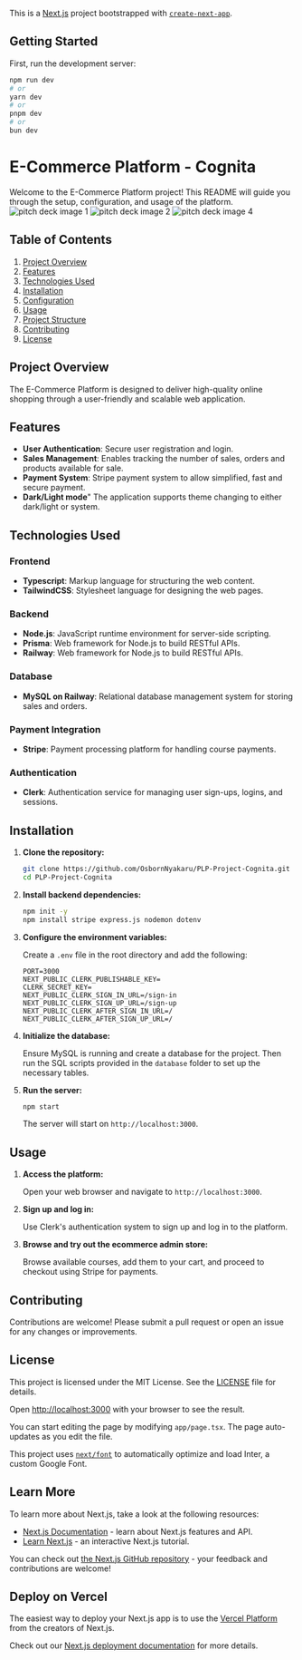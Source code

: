 This is a [Next.js](https://nextjs.org/) project bootstrapped with [`create-next-app`](https://github.com/vercel/next.js/tree/canary/packages/create-next-app).

## Getting Started

First, run the development server:

```bash
npm run dev
# or
yarn dev
# or
pnpm dev
# or
bun dev
```

# E-Commerce Platform - Cognita
Welcome to the E-Commerce Platform project! This README will guide you through the setup, configuration, and usage of the platform. 
![pitch deck image 1](https://github.com/OsbornNyakaru/NextJS-14-E-commerce-Store/assets/110415101/4776a1f4-b5fd-4a41-a6cd-ab69e7bc45d2)
![pitch deck image 2](https://github.com/OsbornNyakaru/NextJS-14-E-commerce-Store/assets/110415101/3265376c-27ed-4125-9c3a-89976f197705)
![pitch deck image 4](https://github.com/OsbornNyakaru/NextJS-14-E-commerce-Store/assets/110415101/9da3b4e9-612c-4476-959a-e8ad9f9869a6)


## Table of Contents

1. [Project Overview](#project-overview)
2. [Features](#features)
3. [Technologies Used](#technologies-used)
4. [Installation](#installation)
5. [Configuration](#configuration)
6. [Usage](#usage)
7. [Project Structure](#project-structure)
8. [Contributing](#contributing)
9. [License](#license)

## Project Overview

The E-Commerce Platform is designed to deliver high-quality online shopping through a user-friendly and scalable web application.

## Features

- **User Authentication**: Secure user registration and login.
- **Sales Management**: Enables tracking the number of sales, orders and products available for sale.
- **Payment System**: Stripe payment system to allow simplified, fast and secure payment.
- **Dark/Light mode**" The application supports theme changing to either dark/light or system.

## Technologies Used

### Frontend

- **Typescript**: Markup language for structuring the web content.
- **TailwindCSS**: Stylesheet language for designing the web pages.

### Backend

- **Node.js**: JavaScript runtime environment for server-side scripting.
- **Prisma**: Web framework for Node.js to build RESTful APIs.
- **Railway**: Web framework for Node.js to build RESTful APIs.

### Database

- **MySQL on Railway**: Relational database management system for storing sales and orders.

### Payment Integration

- **Stripe**: Payment processing platform for handling course payments.

### Authentication

- **Clerk**: Authentication service for managing user sign-ups, logins, and sessions.

## Installation

1. **Clone the repository:**

    ```sh
    git clone https://github.com/OsbornNyakaru/PLP-Project-Cognita.git
    cd PLP-Project-Cognita
     ```

2. **Install backend dependencies:**

    ```sh
    npm init -y
    npm install stripe express.js nodemon dotenv
    ```

3. **Configure the environment variables:**

    Create a `.env` file in the root directory and add the following:

    ```plaintext
    PORT=3000
    NEXT_PUBLIC_CLERK_PUBLISHABLE_KEY=
    CLERK_SECRET_KEY=
    NEXT_PUBLIC_CLERK_SIGN_IN_URL=/sign-in
    NEXT_PUBLIC_CLERK_SIGN_UP_URL=/sign-up
    NEXT_PUBLIC_CLERK_AFTER_SIGN_IN_URL=/
    NEXT_PUBLIC_CLERK_AFTER_SIGN_UP_URL=/
    ```

4. **Initialize the database:**

    Ensure MySQL is running and create a database for the project. Then run the SQL scripts provided in the `database` folder to set up the necessary tables.

5. **Run the server:**

    ```sh
    npm start
    ```

    The server will start on `http://localhost:3000`.

## Usage

1. **Access the platform:**

    Open your web browser and navigate to `http://localhost:3000`.

2. **Sign up and log in:**

    Use Clerk's authentication system to sign up and log in to the platform.

3. **Browse and try out the ecommerce admin store:**

    Browse available courses, add them to your cart, and proceed to checkout using Stripe for payments.

## Contributing

Contributions are welcome! Please submit a pull request or open an issue for any changes or improvements.

## License

This project is licensed under the MIT License. See the [LICENSE](LICENSE) file for details.



Open [http://localhost:3000](http://localhost:3000) with your browser to see the result.

You can start editing the page by modifying `app/page.tsx`. The page auto-updates as you edit the file.

This project uses [`next/font`](https://nextjs.org/docs/basic-features/font-optimization) to automatically optimize and load Inter, a custom Google Font.

## Learn More

To learn more about Next.js, take a look at the following resources:

- [Next.js Documentation](https://nextjs.org/docs) - learn about Next.js features and API.
- [Learn Next.js](https://nextjs.org/learn) - an interactive Next.js tutorial.

You can check out [the Next.js GitHub repository](https://github.com/vercel/next.js/) - your feedback and contributions are welcome!

## Deploy on Vercel 

The easiest way to deploy your Next.js app is to use the [Vercel Platform](https://vercel.com/new?utm_medium=default-template&filter=next.js&utm_source=create-next-app&utm_campaign=create-next-app-readme) from the creators of Next.js.

Check out our [Next.js deployment documentation](https://nextjs.org/docs/deployment) for more details.
